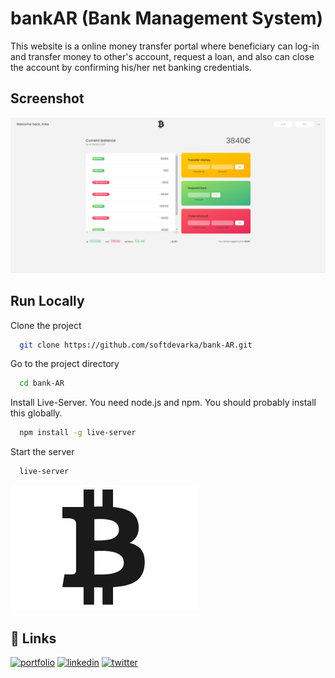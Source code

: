 
# bankAR (Bank Management System)

This website is a online money transfer portal where beneficiary can log-in and transfer money to other's account, request a loan, and also can close the account by confirming his/her net banking credentials.


## Screenshot

![App Screenshot](screenshot.png)


## Run Locally

Clone the project

```bash
  git clone https://github.com/softdevarka/bank-AR.git
```

Go to the project directory

```bash
  cd bank-AR
```

Install Live-Server. You need node.js and npm. You should probably install this globally.

```bash
  npm install -g live-server
```

Start the server

```bash
  live-server
```


![Logo](logo.png)


## 🔗 Links
[![portfolio](https://img.shields.io/badge/my_portfolio-000?style=for-the-badge&logo=ko-fi&logoColor=white)](https://softdevarka.netlify.app/)
[![linkedin](https://img.shields.io/badge/linkedin-0A66C2?style=for-the-badge&logo=linkedin&logoColor=white)](https://www.linkedin.com/in/softdevarka/)
[![twitter](https://img.shields.io/badge/twitter-1DA1F2?style=for-the-badge&logo=twitter&logoColor=white)](https://twitter.com/softdevarka)


